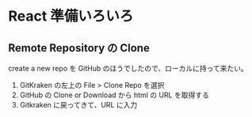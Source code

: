 # React 準備いろいろ

## Remote Repository の Clone

create a new repo を GitHub のほうでしたので、ローカルに持って来たい。

1. GitKraken の左上の File > Clone Repo を選択
2. GitHub の Clone or Download から html の URL を取得する
3. Gitkraken に戻ってきて、URL に入力